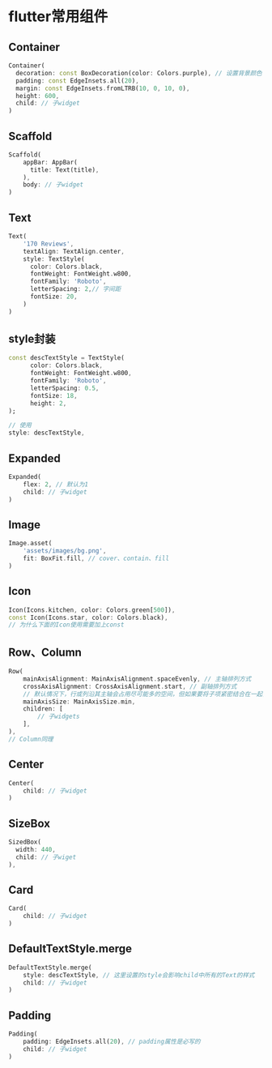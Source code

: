 # flutter常用组件

## Container
```dart
Container(
  decoration: const BoxDecoration(color: Colors.purple), // 设置背景颜色
  padding: const EdgeInsets.all(20),
  margin: const EdgeInsets.fromLTRB(10, 0, 10, 0),
  height: 600,
  child: // 子widget
)
```

## Scaffold
```dart
Scaffold(
    appBar: AppBar(
      title: Text(title),
    ),
    body: // 子widget
)
```

## Text
```dart
Text(
    '170 Reviews',
    textAlign: TextAlign.center,
    style: TextStyle(
      color: Colors.black,
      fontWeight: FontWeight.w800,
      fontFamily: 'Roboto',
      letterSpacing: 2,// 字间距
      fontSize: 20,
    )
)
```

## style封装
```dart
const descTextStyle = TextStyle(
      color: Colors.black,
      fontWeight: FontWeight.w800,
      fontFamily: 'Roboto',
      letterSpacing: 0.5,
      fontSize: 18,
      height: 2,
);

// 使用
style: descTextStyle,
```

## Expanded
```dart
Expanded(
    flex: 2, // 默认为1
    child: // 子widget
)
```

## Image
```dart
Image.asset(
    'assets/images/bg.png',
    fit: BoxFit.fill, // cover、contain、fill
)
```

## Icon
```dart
Icon(Icons.kitchen, color: Colors.green[500]),
const Icon(Icons.star, color: Colors.black),
// 为什么下面的Icon使用需要加上const
```

## Row、Column
```dart
Row(
    mainAxisAlignment: MainAxisAlignment.spaceEvenly, // 主轴排列方式
    crossAxisAlignment: CrossAxisAlignment.start, // 副轴排列方式
    // 默认情况下，行或列沿其主轴会占用尽可能多的空间，但如果要将子项紧密结合在一起，请将其`mainAxisSize`设置为`MainAxisSize.min`。
    mainAxisSize: MainAxisSize.min,
    children: [
        // 子widgets
    ],
),
// Column同理
```

## Center
```dart
Center(
    child: // 子widget
)
```

## SizeBox
```dart
SizedBox(
  width: 440,
  child: // 子wiget
),
```

## Card
```dart
Card(
    child: // 子widget
)
```

## DefaultTextStyle.merge
```dart
DefaultTextStyle.merge(
    style: descTextStyle, // 这里设置的style会影响child中所有的Text的样式
    child: // 子widget
)
```

## Padding
```dart
Padding(
    padding: EdgeInsets.all(20), // padding属性是必写的
    child: // 子widget
)
```